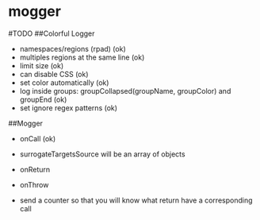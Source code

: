 mogger
=================

#TODO
##Colorful Logger
 - namespaces/regions (rpad) (ok)
 - multiples regions at the same line (ok)
 - limit size (ok)
 - can disable CSS (ok)
 - set color automatically (ok)
 - log inside groups: groupCollapsed(groupName, groupColor) and groupEnd (ok)
 - set ignore regex patterns (ok)

##Mogger
 - onCall (ok)
 - surrogateTargetsSource will be an array of objects


 - onReturn
 - onThrow
 - send a counter so that you will know what return have a corresponding call

